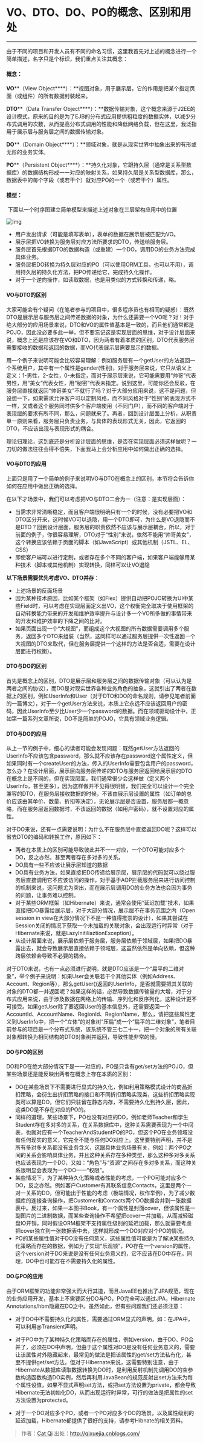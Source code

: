 # VO、DTO、DO、PO的概念、区别和用处

----

由于不同的项目和开发人员有不同的命名习惯，这里我首先对上述的概念进行一个简单描述，名字只是个标识，我们重点关注其概念： 

#### **概念：**

**VO****（View Object****）：**视图对象，用于展示层，它的作用是把某个指定页面（或组件）的所有数据封装起来。

**DTO****（Data Transfer Object****）：**数据传输对象，这个概念来源于J2EE的设计模式，原来的目的是为了EJB的分布式应用提供粗粒度的数据实体，以减少分布式调用的次数，从而提高分布式调用的性能和降低网络负载，但在这里，我泛指用于展示层与服务层之间的数据传输对象。

**DO****（Domain Object****）：**领域对象，就是从现实世界中抽象出来的有形或无形的业务实体。

**PO****（Persistent Object****）：**持久化对象，它跟持久层（通常是关系型数据库）的数据结构形成一一对应的映射关系，如果持久层是关系型数据库，那么，数据表中的每个字段（或若干个）就对应PO的一个（或若干个）属性。

 

#### **模型：**

​    下面以一个时序图建立简单模型来描述上述对象在三层架构应用中的位置

![img](https://raw.githubusercontent.com/1471246901/myblog/master/img/031501349829775.jpg)

 

-   用户发出请求（可能是填写表单），表单的数据在展示层被匹配为VO。
-   展示层把VO转换为服务层对应方法所要求的DTO，传送给服务层。
-   服务层首先根据DTO的数据构造（或重建）一个DO，调用DO的业务方法完成具体业务。
-   服务层把DO转换为持久层对应的PO（可以使用ORM工具，也可以不用），调用持久层的持久化方法，把PO传递给它，完成持久化操作。
-   对于一个逆向操作，如读取数据，也是用类似的方式转换和传递，略。

 

#### **VO**与DTO的区别

​    大家可能会有个疑问（在笔者参与的项目中，很多程序员也有相同的疑惑）：既然DTO是展示层与服务层之间传递数据的对象，为什么还需要一个VO呢？对！对于绝大部分的应用场景来说，DTO和VO的属性值基本是一致的，而且他们通常都是POJO，因此没必要多此一举，但不要忘记这是实现层面的思维，对于设计层面来说，概念上还是应该存在VO和DTO，因为两者有着本质的区别，DTO代表服务层需要接收的数据和返回的数据，而VO代表展示层需要显示的数据。

​    用一个例子来说明可能会比较容易理解：例如服务层有一个getUser的方法返回一个系统用户，其中有一个属性是gender(性别)，对于服务层来说，它只从语义上定义：1-男性，2-女性，0-未指定，而对于展示层来说，它可能需要用“帅哥”代表男性，用“美女”代表女性，用“秘密”代表未指定。说到这里，可能你还会反驳，在服务层直接就返回“帅哥美女”不就行了吗？对于大部分应用来说，这不是问题，但设想一下，如果需求允许客户可以定制风格，而不同风格对于“性别”的表现方式不一样，又或者这个服务同时供多个客户端使用（不同门户），而不同的客户端对于表现层的要求有所不同，那么，问题就来了。再者，回到设计层面上分析，从职责单一原则来看，服务层只负责业务，与具体的表现形式无关，因此，它返回的DTO，不应该出现与表现形式的耦合。

​    理论归理论，这到底还是分析设计层面的思维，是否在实现层面必须这样做呢？一刀切的做法往往会得不偿失，下面我马上会分析应用中如何做出正确的选择。

 

#### **VO****与DTO****的应用**

​    上面只是用了一个简单的例子来说明VO与DTO在概念上的区别，本节将会告诉你如何在应用中做出正确的选择。

​    在以下才场景中，我们可以考虑把VO与DTO二合为一（注意：是实现层面）：

-   当需求非常清晰稳定，而且客户端很明确只有一个的时候，没有必要把VO和DTO区分开来，这时候VO可以退隐，用一个DTO即可，为什么是VO退隐而不是DTO？回到设计层面，服务层的职责依然不应该与展示层耦合，所以，对于前面的例子，你很容易理解，DTO对于“性别”来说，依然不能用“帅哥美女”，这个转换应该依赖于页面的脚本（如JavaScript）或其他机制（JSTL、EL、CSS）
-   即使客户端可以进行定制，或者存在多个不同的客户端，如果客户端能够用某种技术（脚本或其他机制）实现转换，同样可以让VO退隐

**以下场景需要优先考虑VO、DTO并存：**

-   上述场景的反面场景
-   因为某种技术原因，比如某个框架（如Flex）提供自动把POJO转换为UI中某些Field时，可以考虑在实现层面定义出VO，这个权衡完全取决于使用框架的自动转换能力带来的开发和维护效率提升与设计多一个VO所多做的事情带来的开发和维护效率的下降之间的比对。
-   如果页面出现一个“大视图”，而组成这个大视图的所有数据需要调用多个服务，返回多个DTO来组装（当然，这同样可以通过服务层提供一次性返回一个大视图的DTO来取代，但在服务层提供一个这样的方法是否合适，需要在设计层面进行权衡）。

 

#### **DTO****与DO****的区别**

​    首先是概念上的区别，DTO是展示层和服务层之间的数据传输对象（可以认为是两者之间的协议），而DO是对现实世界各种业务角色的抽象，这就引出了两者在数据上的区别，例如UserInfo和User（对于DTO和DO的命名规则，请参见笔者前面的一篇博文），对于一个getUser方法来说，本质上它永远不应该返回用户的密码，因此UserInfo至少比User少一个password的数据。而在领域驱动设计中，正如第一篇系列文章所说，DO不是简单的POJO，它具有领域业务逻辑。

 

#### **DTO****与DO****的应用**

​    从上一节的例子中，细心的读者可能会发现问题：既然getUser方法返回的UserInfo不应该包含password，那么就不应该存在password这个属性定义，但如果同时有一个createUser的方法，传入的UserInfo需要包含用户的password，怎么办？在设计层面，展示层向服务层传递的DTO与服务层返回给展示层的DTO在概念上是不同的，但在实现层面，我们通常很少会这样做（定义两个UserInfo，甚至更多），因为这样做并不见得很明智，我们完全可以设计一个完全兼容的DTO，在服务层接收数据的时候，不该由展示层设置的属性（如订单的总价应该由其单价、数量、折扣等决定），无论展示层是否设置，服务层都一概忽略，而在服务层返回数据时，不该返回的数据（如用户密码），就不设置对应的属性。

​    对于DO来说，还有一点需要说明：为什么不在服务层中直接返回DO呢？这样可以省去DTO的编码和转换工作，原因如下：

-   两者在本质上的区别可能导致彼此并不一一对应，一个DTO可能对应多个DO，反之亦然，甚至两者存在多对多的关系。
-   DO具有一些不应该让展示层知道的数据
-   DO具有业务方法，如果直接把DO传递给展示层，展示层的代码就可以绕过服务层直接调用它不应该访问的操作，对于基于AOP拦截服务层来进行访问控制的机制来说，这问题尤为突出，而在展示层调用DO的业务方法也会因为事务的问题，让事务难以控制。
-   对于某些ORM框架（如Hibernate）来说，通常会使用“延迟加载”技术，如果直接把DO暴露给展示层，对于大部分情况，展示层不在事务范围之内（Open session in view在大部分情况下不是一种值得推崇的设计），如果其尝试在Session关闭的情况下获取一个未加载的关联对象，会出现运行时异常（对于Hibernate来说，就是LazyInitiliaztionException）。
-   从设计层面来说，展示层依赖于服务层，服务层依赖于领域层，如果把DO暴露出去，就会导致展示层直接依赖于领域层，这虽然依然是单向依赖，但这种跨层依赖会导致不必要的耦合。

 

对于DTO来说，也有一点必须进行说明，就是DTO应该是一个“扁平的二维对象”，举个例子来说明：如果User会关联若干个其他实体（例如Address、Account、Region等），那么getUser()返回的UserInfo，是否就需要把其关联的对象的DTO都一并返回呢？如果这样的话，必然导致数据传输量的大增，对于分布式应用来说，由于涉及数据在网络上的传输、序列化和反序列化，这种设计更不可接受。如果getUser除了要返回User的基本信息外，还需要返回一个AccountId、AccountName、RegionId、RegionName，那么，请把这些属性定义到UserInfo中，把一个“立体”的对象树“压扁”成一个“扁平的二维对象”，笔者目前参与的项目是一个分布式系统，该系统不管三七二十一，把一个对象的所有关联对象都转换为相同结构的DTO对象树并返回，导致性能非常的慢。

 

 

#### **DO****与PO****的区别**

​    DO和PO在绝大部分情况下是一一对应的，PO是只含有get/set方法的POJO，但某些场景还是能反映出两者在概念上存在本质的区别：

-   DO在某些场景下不需要进行显式的持久化，例如利用策略模式设计的商品折扣策略，会衍生出折扣策略的接口和不同折扣策略实现类，这些折扣策略实现类可以算是DO，但它们只驻留在静态内存，不需要持久化到持久层，因此，这类DO是不存在对应的PO的。
-   同样的道理，某些场景下，PO也没有对应的DO，例如老师Teacher和学生Student存在多对多的关系，在关系数据库中，这种关系需要表现为一个中间表，也就对应有一个TeacherAndStudentPO的PO，但这个PO在业务领域没有任何现实的意义，它完全不能与任何DO对应上。这里要特别声明，并不是所有多对多关系都没有业务含义，这跟具体业务场景有关，例如：两个PO之间的关系会影响具体业务，并且这种关系存在多种类型，那么这种多对多关系也应该表现为一个DO，又如：“角色”与“资源”之间存在多对多关系，而这种关系很明显会表现为一个DO——“权限”。
-   某些情况下，为了某种持久化策略或者性能的考虑，一个PO可能对应多个DO，反之亦然。例如客户Customer有其联系信息Contacts，这里是两个一对一关系的DO，但可能出于性能的考虑（极端情况，权作举例），为了减少数据库的连接查询操作，把Customer和Contacts两个DO数据合并到一张数据表中。反过来，如果一本图书Book，有一个属性是封面cover，但该属性是一副图片的二进制数据，而某些查询操作不希望把cover一并加载，从而减轻磁盘IO开销，同时假设ORM框架不支持属性级别的延迟加载，那么就需要考虑把cover独立到一张数据表中去，这样就形成一个DO对应对个PO的情况。
-   PO的某些属性值对于DO没有任何意义，这些属性值可能是为了解决某些持久化策略而存在的数据，例如为了实现“乐观锁”，PO存在一个version的属性，这个version对于DO来说是没有任何业务意义的，它不应该在DO中存在。同理，DO中也可能存在不需要持久化的属性。

 

#### **DO**与**PO**的应用

​    由于ORM框架的功能非常强大而大行其道，而且JavaEE也推出了JPA规范，现在的业务应用开发，基本上不需要区分DO与PO，PO完全可以通过JPA，Hibernate Annotations/hbm隐藏在DO之中。虽然如此，但有些问题我们还必须注意：

-   对于DO中不需要持久化的属性，需要通过ORM显式的声明，如：在JPA中，可以利用@Transient声明。

-   对于PO中为了某种持久化策略而存在的属性，例如version，由于DO、PO合并了，必须在DO中声明，但由于这个属性对DO是没有任何业务意义的，需要让该属性对外隐藏起来，最常见的做法是把该属性的get/set方法私有化，甚至不提供get/set方法，但对于Hibernate来说，这需要特别注意，由于Hibernate从数据库读取数据转换为DO时，是利用反射机制先调用DO的空参数构造函数构造DO实例，然后再利用JavaBean的规范反射出set方法来为每个属性设值，如果不显式声明set方法，或把set方法设置为private，都会导致Hibernate无法初始化DO，从而出现运行时异常，可行的做法是把属性的set方法设置为protected。

-    对于一个DO对应多个PO，或者一个PO对应多个DO的场景，以及属性级别的延迟加载，Hibernate都提供了很好的支持，请参考Hibnate的相关资料。



>   作者：[Cat Qi](http://qixuejia.cnblogs.com/)
>   出处：http://qixuejia.cnblogs.com/